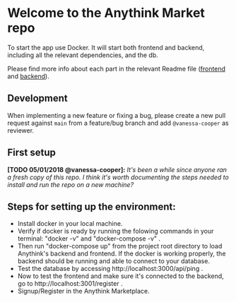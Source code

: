 # Welcome to the Anythink Market repo

To start the app use Docker. It will start both frontend and backend, including all the relevant dependencies, and the db.

Please find more info about each part in the relevant Readme file ([frontend](frontend/readme.md) and [backend](backend/README.md)).

## Development

When implementing a new feature or fixing a bug, please create a new pull request against `main` from a feature/bug branch and add `@vanessa-cooper` as reviewer.

## First setup

**[TODO 05/01/2018 @vanessa-cooper]:** _It's been a while since anyone ran a fresh copy of this repo. I think it's worth documenting the steps needed to install and run the repo on a new machine?_

## Steps for setting up the environment:

* Install docker in your local machine.
* Verify if docker is ready by running the folowing commands in your terminal: "docker -v" and "docker-compose -v" .
* Then run "docker-compose up" from the project root directory to load Anythink's backend and frontend. If the docker is 
  working properly, the backend should be running and able to connect to your database.  
* Test the database by accessing  http://localhost:3000/api/ping .
* Now to test the frontend and make sure it's connected to the backend, go to http://localhost:3001/register .
* Signup/Register in the Anythink Marketplace.
